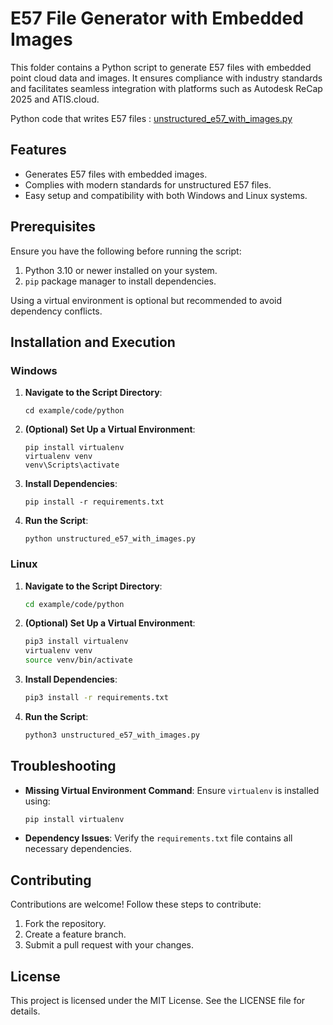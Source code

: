 # E57 File Generator with Embedded Images

This folder contains a Python script to generate E57 files with embedded point cloud data and images. It ensures compliance with industry standards and facilitates seamless integration with platforms such as Autodesk ReCap 2025 and ATIS.cloud.

Python code that writes E57 files : [unstructured_e57_with_images.py](unstructured_e57_with_images.py)

## Features
- Generates E57 files with embedded images.
- Complies with modern standards for unstructured E57 files.
- Easy setup and compatibility with both Windows and Linux systems.

## Prerequisites
Ensure you have the following before running the script:
1. Python 3.10 or newer installed on your system.
2. `pip` package manager to install dependencies.

Using a virtual environment is optional but recommended to avoid dependency conflicts.

## Installation and Execution

### Windows
1. **Navigate to the Script Directory**:
   ```
   cd example/code/python
   ```

2. **(Optional) Set Up a Virtual Environment**:
   ```
   pip install virtualenv
   virtualenv venv
   venv\Scripts\activate
   ```

3. **Install Dependencies**:
   ```
   pip install -r requirements.txt
   ```

4. **Run the Script**:
   ```
   python unstructured_e57_with_images.py
   ```

### Linux
1. **Navigate to the Script Directory**:
   ```bash
   cd example/code/python
   ```

2. **(Optional) Set Up a Virtual Environment**:
   ```bash
   pip3 install virtualenv
   virtualenv venv
   source venv/bin/activate
   ```

3. **Install Dependencies**:
   ```bash
   pip3 install -r requirements.txt
   ```

4. **Run the Script**:
   ```bash
   python3 unstructured_e57_with_images.py
   ```

## Troubleshooting
- **Missing Virtual Environment Command**: Ensure `virtualenv` is installed using:
  ```bash
  pip install virtualenv
  ```

- **Dependency Issues**: Verify the `requirements.txt` file contains all necessary dependencies.

## Contributing
Contributions are welcome! Follow these steps to contribute:

1. Fork the repository.
2. Create a feature branch.
3. Submit a pull request with your changes.

## License
This project is licensed under the MIT License. See the LICENSE file for details.
